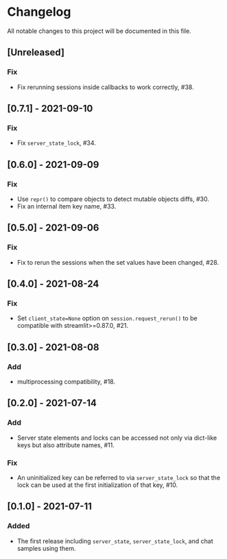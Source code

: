 # Changelog
All notable changes to this project will be documented in this file.

## [Unreleased]
### Fix
- Fix rerunning sessions inside callbacks to work correctly, #38.

## [0.7.1] - 2021-09-10
### Fix
- Fix `server_state_lock`, #34.

## [0.6.0] - 2021-09-09
### Fix
- Use `repr()` to compare objects to detect mutable objects diffs, #30.
- Fix an internal item key name, #33.

## [0.5.0] - 2021-09-06
### Fix
- Fix to rerun the sessions when the set values have been changed, #28.

## [0.4.0] - 2021-08-24
### Fix
- Set `client_state=None` option on `session.request_rerun()` to be compatible with streamlit>=0.87.0, #21.

## [0.3.0] - 2021-08-08
### Add
- multiprocessing compatibility, #18.

## [0.2.0] - 2021-07-14
### Add
- Server state elements and locks can be accessed not only via dict-like keys but also attribute names, #11.
### Fix
- An uninitialized key can be referred to via `server_state_lock` so that the lock can be used at the first initialization of that key, #10.

## [0.1.0] - 2021-07-11
### Added
- The first release including `server_state`, `server_state_lock`, and chat samples using them.
